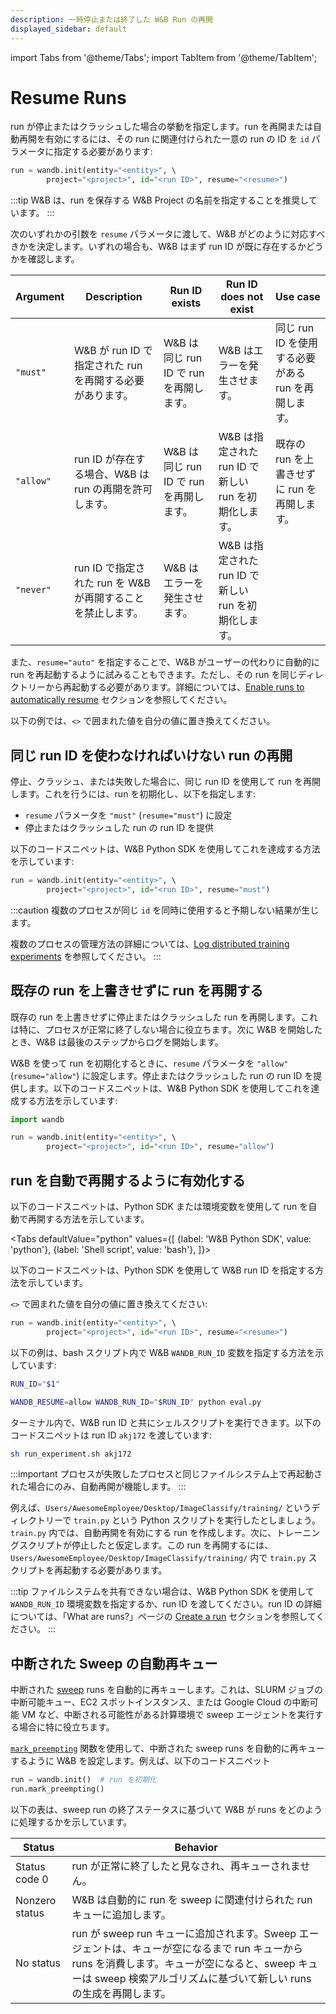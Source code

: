 ```yaml
---
description: 一時停止または終了した W&B Run の再開
displayed_sidebar: default
---
```


import Tabs from '@theme/Tabs';
import TabItem from '@theme/TabItem';


# Resume Runs

<head>
  <title>Resume W&B Runs</title>
</head>

run が停止またはクラッシュした場合の挙動を指定します。run を再開または自動再開を有効にするには、その run に関連付けられた一意の run の ID を `id` パラメータに指定する必要があります:
```python
run = wandb.init(entity="<entity>", \ 
        project="<project>", id="<run ID>", resume="<resume>")
```

:::tip
W&B は、run を保存する W&B Project の名前を指定することを推奨しています。
:::

次のいずれかの引数を `resume` パラメータに渡して、W&B がどのように対応すべきかを決定します。いずれの場合も、W&B はまず run ID が既に存在するかどうかを確認します。

|Argument | Description | Run ID exists| Run ID does not exist | Use case |
| --- | --- | -- | --| -- |
| `"must"` | W&B が run ID で指定された run を再開する必要があります。 | W&B は同じ run ID で run を再開します。 | W&B はエラーを発生させます。 | 同じ run ID を使用する必要がある run を再開します。 |
| `"allow"`| run ID が存在する場合、W&B は run の再開を許可します。 | W&B は同じ run ID で run を再開します。 | W&B は指定された run ID で新しい run を初期化します。 | 既存の run を上書きせずに run を再開します。 |
| `"never"`| run ID で指定された run を W&B が再開することを禁止します。 | W&B はエラーを発生させます。 | W&B は指定された run ID で新しい run を初期化します。 | |

また、`resume="auto"` を指定することで、W&B がユーザーの代わりに自動的に run を再起動するように試みることもできます。ただし、その run を同じディレクトリーから再起動する必要があります。詳細については、[Enable runs to automatically resume](#enable-runs-to-automatically-resume) セクションを参照してください。

以下の例では、`<>` で囲まれた値を自分の値に置き換えてください。

## 同じ run ID を使わなければいけない run の再開
停止、クラッシュ、または失敗した場合に、同じ run ID を使用して run を再開します。これを行うには、run を初期化し、以下を指定します:

* `resume` パラメータを `"must"` (`resume="must"`) に設定
* 停止またはクラッシュした run の run ID を提供

以下のコードスニペットは、W&B Python SDK を使用してこれを達成する方法を示しています:

```python
run = wandb.init(entity="<entity>", \ 
        project="<project>", id="<run ID>", resume="must")
```

:::caution
複数のプロセスが同じ `id` を同時に使用すると予期しない結果が生じます。

複数のプロセスの管理方法の詳細については、[Log distributed training experiments](../track/log/distributed-training.md) を参照してください。
:::

## 既存の run を上書きせずに run を再開する
既存の run を上書きせずに停止またはクラッシュした run を再開します。これは特に、プロセスが正常に終了しない場合に役立ちます。次に W&B を開始したとき、W&B は最後のステップからログを開始します。

W&B を使って run を初期化するときに、`resume` パラメータを `"allow"` (`resume="allow"`) に設定します。停止またはクラッシュした run の run ID を提供します。以下のコードスニペットは、W&B Python SDK を使用してこれを達成する方法を示しています:

```python
import wandb

run = wandb.init(entity="<entity>", \ 
        project="<project>", id="<run ID>", resume="allow")
```

## run を自動で再開するように有効化する
以下のコードスニペットは、Python SDK または環境変数を使用して run を自動で再開する方法を示しています。

<Tabs
  defaultValue="python"
  values={[
    {label: 'W&B Python SDK', value: 'python'},
    {label: 'Shell script', value: 'bash'},
  ]}>
  <TabItem value="python">

以下のコードスニペットは、Python SDK を使用して W&B run ID を指定する方法を示しています。

`<>` で囲まれた値を自分の値に置き換えてください:

```python
run = wandb.init(entity="<entity>", \ 
        project="<project>", id="<run ID>", resume="<resume>")
```

  </TabItem>
  <TabItem value="bash">

以下の例は、bash スクリプト内で W&B `WANDB_RUN_ID` 変数を指定する方法を示しています:

```bash title="run_experiment.sh"
RUN_ID="$1"

WANDB_RESUME=allow WANDB_RUN_ID="$RUN_ID" python eval.py
```
ターミナル内で、W&B run ID と共にシェルスクリプトを実行できます。以下のコードスニペットは run ID `akj172` を渡しています:

```bash
sh run_experiment.sh akj172 
```

  </TabItem>
</Tabs>

:::important
プロセスが失敗したプロセスと同じファイルシステム上で再起動された場合にのみ、自動再開が機能します。
:::

例えば、`Users/AwesomeEmployee/Desktop/ImageClassify/training/` というディレクトリーで `train.py` という Python スクリプトを実行したとしましょう。`train.py` 内では、自動再開を有効にする run を作成します。次に、トレーニングスクリプトが停止したと仮定します。この run を再開するには、`Users/AwesomeEmployee/Desktop/ImageClassify/training/` 内で `train.py` スクリプトを再起動する必要があります。

:::tip
ファイルシステムを共有できない場合は、W&B Python SDK を使用して `WANDB_RUN_ID` 環境変数を指定するか、run ID を渡してください。run ID の詳細については、「What are runs?」ページの [Create a run](./intro.md#create-a-run) セクションを参照してください。
:::

## 中断された Sweep の自動再キュー
中断された [sweep](../sweeps/intro.md) runs を自動的に再キューします。これは、SLURM ジョブの中断可能キュー、EC2 スポットインスタンス、または Google Cloud の中断可能 VM など、中断される可能性がある計算環境で sweep エージェントを実行する場合に特に役立ちます。

[`mark_preempting`](../../ref/python/run.md#markpreempting) 関数を使用して、中断された sweep runs を自動的に再キューするように W&B を設定します。例えば、以下のコードスニペット

```python
run = wandb.init()  # run を初期化
run.mark_preempting()
```
以下の表は、sweep run の終了ステータスに基づいて W&B が runs をどのように処理するかを示しています。

|Status| Behavior |
|------| ---------|
|Status code 0| run が正常に終了したと見なされ、再キューされません。 |
|Nonzero status| W&B は自動的に run を sweep に関連付けられた run キューに追加します。|
|No status| run が sweep run キューに追加されます。Sweep エージェントは、キューが空になるまで run キューから runs を消費します。キューが空になると、sweep キューは sweep 検索アルゴリズムに基づいて新しい runs の生成を再開します。|